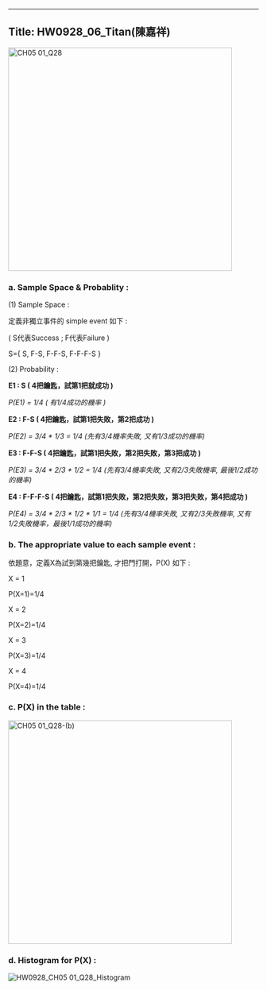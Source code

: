  ---
Title: HW0928_06_Titan(陳嘉祥)
 ---
 <img width="450" alt="CH05 01_Q28" src="https://github.com/user-attachments/assets/ea7d6a6f-ef7d-4cf5-9263-dfdd200bd37f">

### a. Sample Space & Probablity :   

(1) Sample Space :  

定義非獨立事件的 simple event 如下 : 

( S代表Success ; F代表Failure ) 

S={ S, F-S, F-F-S, F-F-F-S }   

(2) Probability :  

**E1 : S ( 4把鑰匙，試第1把就成功 )**  

*P(E1)	=	1/4	 ( 有1/4成功的機率 )*

**E2	: F-S ( 4把鑰匙，試第1把失敗，第2把成功 )**  

*P(E2) = 3/4 * 1/3 =	1/4	(先有3/4機率失敗, 又有1/3成功的機率)*      


**E3	: F-F-S ( 4把鑰匙，試第1把失敗，第2把失敗，第3把成功 )**   

*P(E3) = 3/4 * 2/3 * 1/2 =	1/4	(先有3/4機率失敗, 又有2/3失敗機率, 最後1/2成功的機率)*      


**E4	: F-F-F-S ( 4把鑰匙，試第1把失敗，第2把失敗，第3把失敗，第4把成功 )**  

*P(E4) = 3/4 * 2/3 * 1/2 * 1/1 =	1/4	(先有3/4機率失敗, 又有2/3失敗機率, 又有1/2失敗機率，最後1/1成功的機率)*   


### b. The appropriate value to each sample event :  

依題意，定義X為試到第幾把鑰匙, 才把門打開，P(X) 如下 :  

X =	1

P(X=1)=1/4

X = 2	

P(X=2)=1/4

X = 3	

P(X=3)=1/4

X = 4	

P(X=4)=1/4


### c. P(X) in the table :    

<img width="450" alt="CH05 01_Q28-(b)" src="https://github.com/user-attachments/assets/f24df0cd-d9e8-4187-9e1f-1948e4b2733f"> 

### d. Histogram for P(X) : 

![HW0928_CH05 01_Q28_Histogram](https://github.com/user-attachments/assets/18aa08bf-c81b-4aaa-8590-08d3515046ad)




